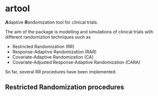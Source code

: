 # artool

***A***daptive ***R***andomization tool for clinical trials.

The aim of the package is modelling and simulations of clinical trials with different randomiztion techniques such as

- Restricted Randomization (RR)
- Response-Adaptive Randomization (RAR)
- Covariate-Adaptive Randomization (CA)
- Covariate-Adjusted Response-Adaptive Randomization (CARA)

So far, several RR procedures have been implemented.

## Restricted Randomization procedures
